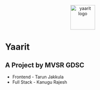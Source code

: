 <div align=center>
  <img src="https://github.com/kanugurajesh/yaarit/assets/77529419/3c419920-c119-4715-b52e-a41472746039" alt="yaarit logo" width=80 height=80 />
</div>

# Yaarit

## A Project by MVSR GDSC

<ul>
<li>Frontend - Tarun Jakkula</li>
<li>Full Stack - Kanugu Rajesh</li>
</ul>
